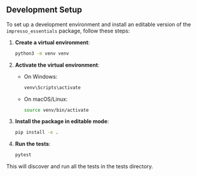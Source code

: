 ## Development Setup

To set up a development environment and install an editable version of the `impresso_essentials` package, follow these steps:

1. **Create a virtual environment**:

   ```sh
   python3 -m venv venv

   ```

2. **Activate the virtual environment**:

   - On Windows:
     ```sh
     venv\Scripts\activate
     ```
   - On macOS/Linux:
     ```sh
     source venv/bin/activate
     ```

3. **Install the package in editable mode**:

   ```sh
   pip install -e .
   ```

4. **Run the tests**:
   ```sh
   pytest
   ```

This will discover and run all the tests in the tests directory.
